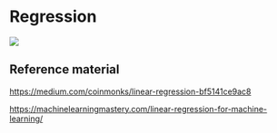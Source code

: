 # Regression 
![](https://github.com/pursuit-of-42/regression/blob/master/meh.png)
## Reference material

https://medium.com/coinmonks/linear-regression-bf5141ce9ac8

https://machinelearningmastery.com/linear-regression-for-machine-learning/
